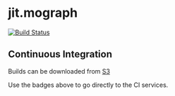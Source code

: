 # jit.mograph
[![Build Status](https://travis-ci.com/Cycling74/jit.mo.svg?token=zXpqqVC6i6znLwCu1Mxj&branch=master)](https://travis-ci.com/Cycling74/jit.mo)

## Continuous Integration

Builds can be downloaded from [S3](https://s3-us-west-2.amazonaws.com/cycling74-ci/index.html?prefix=jit.mograph/)

Use the badges above to go directly to the CI services.
